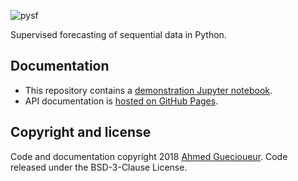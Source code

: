 

![pysf](https://github.com/ahmedgc/pysf/raw/master/docs/_static/logo.png)

Supervised forecasting of sequential data in Python.

## Documentation

* This repository contains a [demonstration Jupyter notebook](examples/Walkthrough.ipynb).
* API documentation is [hosted on GitHub Pages](https://ahmedgc.github.io/pysf).

## Copyright and license

Code and documentation copyright 2018 [Ahmed Guecioueur](https://www.ahmedgc.com). Code released under the BSD-3-Clause License. 